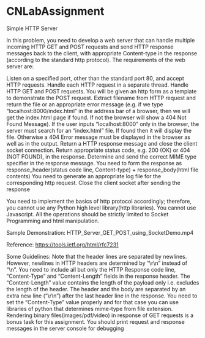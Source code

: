 # CNLabAssignment

Simple HTTP Server

In this problem, you need to develop a web server that can handle multiple incoming HTTP GET and POST requests and send HTTP response messages back to the client, with appropriate Content-type in the response (according to the standard http protocol). The requirements of the web server are:

Listen on a specified port, other than the standard port 80, and accept HTTP requests.
Handle each HTTP request in a separate thread.
Handle HTTP GET and POST requests. You will be given an http form as a template to demonstrate the POST request. 
Extract filename from HTTP request and return the file or an appropriate error message (e.g. if we type “localhost:8000/index.html” in the address bar of a browser, then we will get the index.html page if found. If not the browser will show a 404 Not Found Message).
If the user inputs “localhost:8000” only in the browser, the server must search for an “index.html” file. If found then it will display the file. Otherwise a 404 Error message must be displayed in the browser as well as in the output. 
Return a HTTP response message and close the client socket connection. 
Return appropriate status code, e.g. 200 (OK) or 404 (NOT FOUND), in the response.
Determine and send the correct MIME type specifier in the response message. 
You need to form the response as response_header(status code line, Content-type) + response_body(html file contents)
You need to generate an appropriate log file for the corresponding http request. 
Close the client socket after sending the response

You need to implement the basics of http protocol accordingly; therefore, you cannot use any Python high level library(http libraries). You cannot use Javascript. All the operations should be strictly limited to Socket Programming and html manipulation.

Sample Demonstration: HTTP_Server_GET_POST_using_SocketDemo.mp4

Reference: https://tools.ietf.org/html/rfc7231


Some Guidelines:
Note that the header lines are separated by newlines. However, newlines in HTTP headers are determined by “\r\n” instead of “\n”.
You need to include all but only the HTTP Response code line, “Content-Type” and “Content-Length” fields in the response header.
The “Content-Length” value contains the length of the payload only i.e. excludes the length of the header.
The header and the body are separated by an extra new line (“\r\n”) after the last header line in the response.
You need to set the “Content-Type” value properly and for that case you can use libraries of python that determines mime-type from file extension.
Rendering binary files(images/pdf/video) in response of GET requests is a bonus task for this assignment.
You should print request and response messages in the server console for debugging
